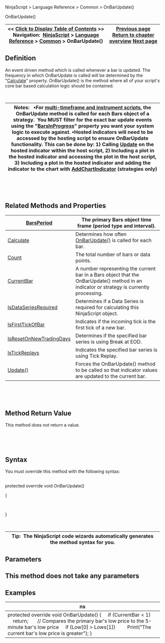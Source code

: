 ﻿


NinjaScript \> Language Reference \> Common \> OnBarUpdate()






















OnBarUpdate()







| \<\< [Click to Display Table of Contents](onbarupdate.md) \>\> **Navigation:**     [NinjaScript](ninjascript-1.md) \> [Language Reference](language_reference_wip-1.md) \> [Common](common-1.md) \> OnBarUpdate() | [Previous page](maximumbarslookback-1.md) [Return to chapter overview](common-1.md) [Next page](barsperiod-1.md) |
| --- | --- |











## Definition


An event driven method which is called whenever a bar is updated. The frequency in which OnBarUpdate is called will be determined by the "[Calculate](calculate-1.md)" property. OnBarUpdate() is the method where all of your script's core bar based calculation logic should be contained.


 




| Notes:   •For [multi\-timeframe and instrument scripts](multi-time_frame__instruments-1.md), the OnBarUpdate method is called for each Bars object of a strategy.  You MUST filter for the exact bar update events using the "[BarsInProgress](barsinprogress-1.md)" property you want your system logic to execute against. •Hosted indicators will need to be accessed by the hosting script to ensure OnBarUpdate functionality. This can be done by: 1\) Calling [Update](update-1.md) on the hosted indicator within the host script, 2\) Including a plot in the hosted indicator and accessing the plot in the host script, 3\) Including a plot in the hosted indicator and adding the indicator to the chart with [AddChartIndicator](addchartindicator-1.md) (strategies only) |
| --- |



 


 


## Related Methods and Properties




| [BarsPeriod](barsperiod-1.md) | The primary Bars object time frame (period type and interval). |
| --- | --- |
| [Calculate](calculate-1.md) | Determines how often [OnBarUpdate()](onbarupdate-1.md) is called for each bar. |
| [Count](count-1.md) | The total number of bars or data points. |
| [CurrentBar](currentbar-1.md) | A number representing the current bar in a Bars object that the OnBarUpdate() method in an indicator or strategy is currently processing. |
| [IsDataSeriesRequired](isdataseriesrequired-1.md) | Determines if a Data Series is required for calculating this NinjaScript object. |
| [IsFirstTickOfBar](isfirsttickofbar-1.md) | Indicates if the incoming tick is the first tick of a new bar. |
| [IsResetOnNewTradingDays](isresetonnewtradingdays-1.md) | Determines if the specified bar series is using Break at EOD. |
| [IsTickReplays](istickreplays-1.md) | Indicates the specified bar series is using Tick Replay. |
| [Update()](update-1.md) | Forces the OnBarUpdate() method to be called so that indicator values are updated to the current bar. |



 


 


## Method Return Value


This method does not return a value.


 


 


## Syntax
You must override this method with the following syntax:


## 


protected override void OnBarUpdate()  

{


   

}


 




| Tip:  The NinjaScript code wizards automatically generates the method syntax for you. |
| --- |



## 


## 


## Parameters


## This method does not take any parameters


## 


## 


## 


## Examples




| ns |
| --- |
| protected override void OnBarUpdate() {      if (CurrentBar \< 1)          return;        // Compares the primary bar's low price to the 5\-minute bar's low price      if (Low\[0] \> Lows\[1])          Print("The current bar's low price is greater"); } |









